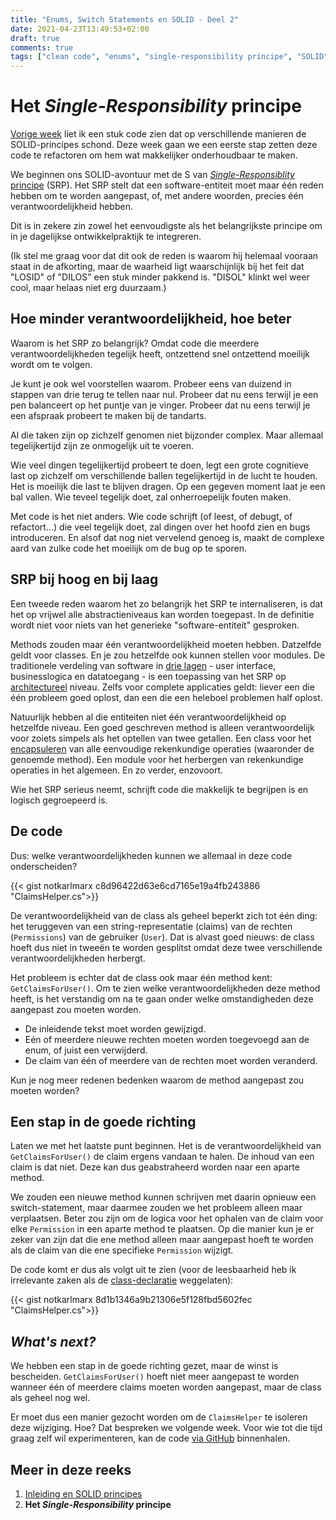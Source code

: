 ```yaml
---
title: "Enums, Switch Statements en SOLID - Deel 2"
date: 2021-04-23T13:49:53+02:00
draft: true
comments: true
tags: ["clean code", "enums", "single-responsibility principe", "SOLID", "switch statements", "refactoren"]
---
```


# Het *Single-Responsibility* principe


[Vorige week](/blog/enums-switch-statements-en-solid-1) liet ik een stuk code zien dat op verschillende manieren de SOLID-principes schond. Deze week gaan we een eerste stap zetten deze code te refactoren om hem wat makkelijker onderhoudbaar te maken. 


We beginnen ons SOLID-avontuur met de S van [*Single-Responsiblity* principe](https://en.wikipedia.org/wiki/Single-responsibility_principle) (SRP). Het SRP stelt dat een software-entiteit moet maar één reden hebben om te worden aangepast, of, met andere woorden, precies één verantwoordelijkheid hebben.


Dit is in zekere zin zowel het eenvoudigste als het belangrijkste principe om in je dagelijkse ontwikkelpraktijk te integreren. 


(Ik stel me graag voor dat dit ook de reden is waarom hij helemaal vooraan staat in de afkorting, maar de waarheid ligt waarschijnlijk bij het feit dat "LOSID" of "DILOS" een stuk minder pakkend is. "DISOL" klinkt wel weer cool, maar helaas niet erg duurzaam.)


## Hoe minder verantwoordelijkheid, hoe beter


Waarom is het SRP zo belangrijk? Omdat code die meerdere verantwoordelijkheden tegelijk heeft, ontzettend snel ontzettend moeilijk wordt om te volgen. 


Je kunt je ook wel voorstellen waarom. Probeer eens van duizend in stappen van drie terug te tellen naar nul. Probeer dat nu eens terwijl je een pen balanceert op het puntje van je vinger. Probeer dat nu eens terwijl je een afspraak probeert te maken bij de tandarts.


Al die taken zijn op zichzelf genomen niet bijzonder complex. Maar allemaal tegelijkertijd zijn ze onmogelijk uit te voeren.


Wie veel dingen tegelijkertijd probeert te doen, legt een grote cognitieve last op zichzelf om verschillende ballen tegelijkertijd in de lucht te houden. Het is moeilijk die last te blijven dragen. Op een gegeven moment laat je een bal vallen. Wie teveel tegelijk doet, zal onherroepelijk fouten maken.


Met code is het niet anders. Wie code schrijft (of leest, of debugt, of refactort...) die veel tegelijk doet, zal dingen over het hoofd zien en bugs introduceren. En alsof dat nog niet vervelend genoeg is, maakt de complexe aard van zulke code het moeilijk om de bug op te sporen.


## SRP bij hoog en bij laag


Een tweede reden waarom het zo belangrijk het SRP te internaliseren, is dat het op vrijwel alle abstractieniveaus kan worden toegepast. In de definitie wordt niet voor niets van het generieke "software-entiteit" gesproken. 


Methods zouden maar één verantwoordelijkheid moeten hebben. Datzelfde geldt voor classes. En je zou hetzelfde ook kunnen stellen voor modules. De traditionele verdeling van software in [drie lagen](https://en.wikipedia.org/wiki/Multitier_architecture#Three-tier_architecture) - user interface, businesslogica en datatoegang - is een toepassing van het SRP op [architectureel](https://en.wikipedia.org/wiki/Software_architecture) niveau. Zelfs voor complete applicaties geldt: liever een die één probleem goed oplost, dan een die een heleboel problemen half oplost.


Natuurlijk hebben al die entiteiten niet één verantwoordelijkheid op hetzelfde niveau. Een goed geschreven method is alleen verantwoordelijk voor zoiets simpels als het optellen van twee getallen. Een class voor het [encapsuleren](https://en.wikipedia.org/wiki/Encapsulation_(computer_programming)) van alle eenvoudige rekenkundige operaties (waaronder de genoemde method). Een module voor het herbergen van rekenkundige operaties in het algemeen. En zo verder, enzovoort.


Wie het SRP serieus neemt, schrijft code die makkelijk te begrijpen is en logisch gegroepeerd is.


## De code


Dus: welke verantwoordelijkheden kunnen we allemaal in deze code onderscheiden?


{{< gist notkarlmarx c8d96422d63e6cd7165e19a4fb243886 "ClaimsHelper.cs">}}


De verantwoordelijkheid van de class als geheel beperkt zich tot één ding: het teruggeven van een string-representatie (claims) van de rechten (`Permissions`) van de gebruiker (`User`). Dat is alvast goed nieuws: de class hoeft dus niet in tweeën te worden gesplitst omdat deze twee verschillende verantwoordelijkheden herbergt.


Het probleem is echter dat de class ook maar één method kent: `GetClaimsForUser()`. Om te zien welke verantwoordelijkheden deze method heeft, is het verstandig om na te gaan onder welke omstandigheden deze aangepast zou moeten worden.


* De inleidende tekst moet worden gewijzigd.
* Eén of meerdere nieuwe rechten moeten worden toegevoegd aan de enum, of juist een verwijderd.
* De claim van één of meerdere van de rechten moet worden veranderd.


Kun je nog meer redenen bedenken waarom de method aangepast zou moeten worden?


## Een stap in de goede richting


Laten we met het laatste punt beginnen. Het is de verantwoordelijkheid van `GetClaimsForUser()` de claim ergens vandaan te halen. De inhoud van een claim is dat niet. Deze kan dus geabstraheerd worden naar een aparte method.


We zouden een nieuwe method kunnen schrijven met daarin opnieuw een switch-statement, maar daarmee zouden we het probleem alleen maar verplaatsen. Beter zou zijn om de logica voor het ophalen van de claim voor elke `Permission` in een aparte method te plaatsen. Op die manier kun je er zeker van zijn dat die ene method alleen maar aangepast hoeft te worden als de claim van die ene specifieke `Permission` wijzigt.


De code komt er dus als volgt uit te zien (voor de leesbaarheid heb ik irrelevante zaken als de [class-declaratie](https://docs.microsoft.com/en-us/dotnet/csharp/programming-guide/classes-and-structs/classes#declaring-classes) weggelaten):


{{< gist notkarlmarx 8d1b1346a9b21306e5f128fbd5602fec "ClaimsHelper.cs">}}


## *What's next?*


We hebben een stap in de goede richting gezet, maar de winst is bescheiden. `GetClaimsForUser()` hoeft niet meer aangepast te worden wanneer één of meerdere claims moeten worden aangepast, maar de class als geheel nog wel. 


Er moet dus een manier gezocht worden om de `ClaimsHelper` te isoleren deze wijziging. Hoe? Dat bespreken we volgende week. Voor wie tot die tijd graag zelf wil experimenteren, kan de code [via GitHub](https://github.com/notkarlmarx/RefactorExercises/blob/master/RefactorExercises/EnumSwitch/Refactored/V01/ClaimsHelper.cs) binnenhalen.


## Meer in deze reeks

1. [Inleiding en SOLID principes](/blog/enums-switch-statements-en-solid-1)
2. **Het *Single-Responsibility* principe**
